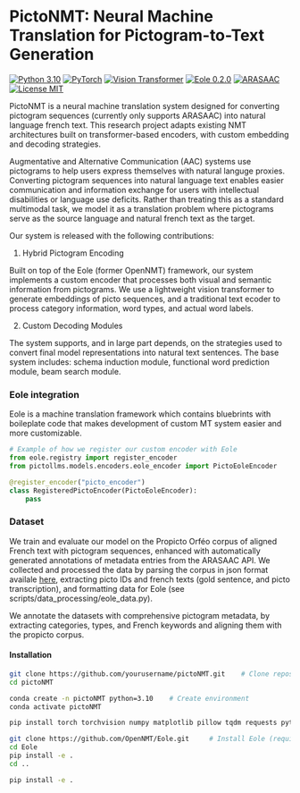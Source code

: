 # PictoNMT: Neural Machine Translation for Pictogram-to-Text Generation

[![Python 3.10](https://img.shields.io/badge/python-3.10-blue.svg)](https://www.python.org/downloads/release/python-310/)
[![PyTorch](https://img.shields.io/badge/PyTorch-2.0%2B-orange)](https://pytorch.org/)
[![Vision Transformer](https://img.shields.io/badge/Model-ViT-green)](https://arxiv.org/abs/2010.11929)
[![Eole 0.2.0](https://img.shields.io/badge/Eole-0.2.0-red)](https://github.com/OpenNMT/Eole)
[![ARASAAC](https://img.shields.io/badge/Pictograms-ARASAAC-purple)](https://arasaac.org/)
[![License MIT](https://img.shields.io/badge/License-MIT-lightgrey)](LICENSE)

PictoNMT is a neural machine translation system designed for converting pictogram sequences (currently only supports ARASAAC) into natural language french text. This research project adapts existing NMT architectures built on transformer-based encoders, with custom embedding and decoding strategies.

Augmentative and Alternative Communication (AAC) systems use pictograms to help users express themselves with natural languge proxies. Converting pictogram sequences into natural language text enables easier communication and information exchange for users with intellectual disabilities or language use deficits. Rather than treating this as a standard multimodal task, we model it as a translation problem where pictograms serve as the source language and natural french text as the target.

Our system is released with the following contributions:

  1. Hybrid Pictogram Encoding

Built on top of the Eole (former OpenNMT) framework, our system implements a custom encoder that processes both visual and semantic information from pictograms. We use a lightweight vision transformer to generate embeddings of picto sequences, and a traditional text ecoder to process category information, word types, and actual word labels.

  2. Custom Decoding Modules

The system supports, and in large part depends, on the strategies used to convert final model representations into natural text sentences. The base system includes: schema induction module, functional word prediction module, beam search module.

### Eole integration

Eole is a machine translation framework which contains bluebrints with boileplate code that makes development of custom MT system easier and more customizable.

```python
# Example of how we register our custom encoder with Eole
from eole.registry import register_encoder
from pictollms.models.encoders.eole_encoder import PictoEoleEncoder

@register_encoder("picto_encoder")
class RegisteredPictoEncoder(PictoEoleEncoder):
    pass
```

### Dataset

We train and evaluate our model on the Propicto Orféo corpus of aligned French text with pictogram sequences, enhanced with automatically generated annotations of metadata entries from the ARASAAC API. We collected and processed the data by parsing the corpus in json format availale [here](link), extracting picto IDs and french texts (gold sentence, and picto transcription), and formatting data for Eole (see scripts/data_processing/eole_data.py).

We annotate the datasets with comprehensive pictogram metadata, by extracting categories, types, and French keywords and aligning them with the propicto corpus.

#### Installation

```bash
git clone https://github.com/yourusername/pictoNMT.git    # Clone repository
cd pictoNMT

conda create -n pictoNMT python=3.10    # Create environment
conda activate pictoNMT

pip install torch torchvision numpy matplotlib pillow tqdm requests pytest

git clone https://github.com/OpenNMT/Eole.git     # Install Eole (required for full system
cd Eole
pip install -e .
cd ..

pip install -e .
```
